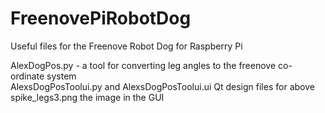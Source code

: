 # FreenovePiRobotDog
Useful files for the Freenove Robot Dog for Raspberry Pi   
   
AlexDogPos.py    -  a tool for converting leg angles to the freenove co-ordinate system  
AlexsDogPosToolui.py   and  AlexsDogPosToolui.ui    Qt design files for above  
spike_legs3.png     the image in the GUI    
